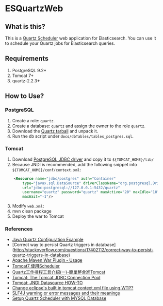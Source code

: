 # ESQuartzWeb

## What is this?

This is a [Quartz Scheduler](http://www.quartz-scheduler.org/) web application for Elasticsearch. You can use it to schedule your Quartz jobs for Elasticsearch queries.

## Requirements

  1. PostgreSQL 9.2+
  2. Tomcat 7+
  3. quartz-2.2.3+

## How to Use?

### PostgreSQL

  1. Create a role: ```quartz```.
  2. Create a database: ``quartz`` and assign the owner to the role ```quartz```.
  3. Download the [Quartz tarball](http://www.quartz-scheduler.org/downloads/) and unpack it.  
  4. Run the db script under ```docs/dbTables/tables_postgres.sql```.

### Tomcat

1. Download [PostgreSQL JDBC driver](https://jdbc.postgresql.org/download.html) and copy it to ```${TOMCAT_HOME}/lib/```
2. Because JNDI is recommended, add the following snippet into ```${TOMCAT_HOME}/conf/context.xml```:

``` xml
    <Resource name="jdbc/postgres" auth="Container"
        type="javax.sql.DataSource" driverClassName="org.postgresql.Driver"
        url="jdbc:postgresql://127.0.0.1:5432/quartz"
        username="quartz" password="quartz" maxActive="20" maxIdle="10"
        maxWait="-1"/>
```

3. Modify ```web.xml```:
4. mvn clean package
5. Deploy the war to Tomcat

### References

  - [Java Quartz Configuration Example](https://examples.javacodegeeks.com/enterprise-java/quartz/java-quartz-configuration-example/)
  - [Correct way to persist Quartz triggers in database] (http://stackoverflow.com/questions/17402112/correct-way-to-persist-quartz-triggers-in-database)
  - [Apache Maven War Plugin - Usage](http://maven.apache.org/components/plugins/maven-war-plugin/usage.html)
  - [Tomcat7 使用Scheduler](http://tangblack.blogspot.tw/2014/09/tomcat7-scheduler.html)
  - [Quartz工作排程工具介紹(一)-簡單整合進Tomcat](http://justinyang1221.blogspot.tw/2014/05/quartz-tomcat.html)
  - [Tomcat: The Tomcat JDBC Connection Pool](https://tomcat.apache.org/tomcat-7.0-doc/jdbc-pool.html)
  - [Tomcat: JNDI Datasource HOW-TO](http://tomcat.apache.org/tomcat-7.0-doc/jndi-datasource-examples-howto.html#PostgreSQL)
  - [Change eclipse's built in tomcat context.xml file using WTP?](http://stackoverflow.com/questions/6759219/change-eclipses-built-in-tomcat-context-xml-file-using-wtp)
  - [SLF4J warning or error messages and their meanings](http://www.slf4j.org/codes.html#StaticLoggerBinder)
  - [Setup Quartz Scheduler with MYSQL Database](http://teknosrc.com/how-setup-quartz-scheduler-server-with-mysql-database/)